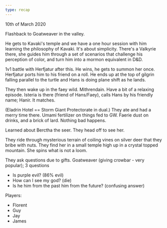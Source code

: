 ```yaml
---
type: recap
---
```


10th of March 2020

Flashback to Goatweaver in the valley.

He gets to Kavaki's temple and we have a one hour session with him learning the philosophy of Kavaki. It's about simplicity.
There's a Valkyrie there, she guides him through a set of scenarios that challenge his perception of color, and turn him into a mormon equivalent in D&D.

1v1 battle with Herfjatur after this. He wins, he gets to summon her once.
Herfjatur ports him to his friend on a roll. He ends up at the top of gilgrin falling parallel to the turtle and Hans is doing plane shift as he lands.

They then wake up in the faey wild. Mithrendain.
Have a bit of a relaxing episode.
Isteria is there (friend of Hans/Faey), calls Hans by his friendly name; Hanir. It matches.

(Eladrin Hotel == Storm Giant Protectorate in dual.)
They ate and had a merry time there. Umami fertilizer on things fed to GW. Faerie dust on drinks, and a brick of lard. Nothing bad happens.

Learned about Berctha the seer. They head off to see her.

They ride through mysterious terrain of coiling vines on silver deer that they bribe with nuts.
They find her in a small temple high up in a crystal topped mountain. She spins what is not a loom.

They ask questions due to gifts.
Goatweaver (giving crowbar - very popular); 3 questions
- Is purple evil? (86% evil)
- How can I see my god? (die)
- Is he him from the past him from the future? (confusing answer)

Players:
- Florent
- Guy
- Jay
- James
